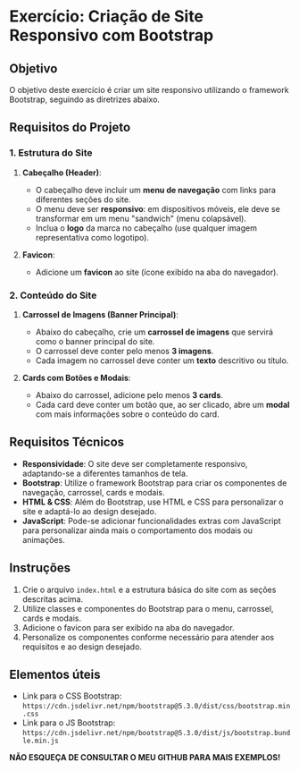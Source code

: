 # Exercício: Criação de Site Responsivo com Bootstrap

## Objetivo
O objetivo deste exercício é criar um site responsivo utilizando o framework Bootstrap, seguindo as diretrizes abaixo. 

## Requisitos do Projeto

### 1. Estrutura do Site

1. **Cabeçalho (Header)**:
   - O cabeçalho deve incluir um **menu de navegação** com links para diferentes seções do site.
   - O menu deve ser **responsivo**: em dispositivos móveis, ele deve se transformar em um menu "sandwich" (menu colapsável).
   - Inclua o **logo** da marca no cabeçalho (use qualquer imagem representativa como logotipo).

2. **Favicon**:
   - Adicione um **favicon** ao site (ícone exibido na aba do navegador).

### 2. Conteúdo do Site

1. **Carrossel de Imagens (Banner Principal)**:
   - Abaixo do cabeçalho, crie um **carrossel de imagens** que servirá como o banner principal do site.
   - O carrossel deve conter pelo menos **3 imagens**.
   - Cada imagem no carrossel deve conter um **texto** descritivo ou título.

2. **Cards com Botões e Modais**:
   - Abaixo do carrossel, adicione pelo menos **3 cards**.
   - Cada card deve conter um botão que, ao ser clicado, abre um **modal** com mais informações sobre o conteúdo do card.

## Requisitos Técnicos

- **Responsividade**: O site deve ser completamente responsivo, adaptando-se a diferentes tamanhos de tela.
- **Bootstrap**: Utilize o framework Bootstrap para criar os componentes de navegação, carrossel, cards e modais.
- **HTML & CSS**: Além do Bootstrap, use HTML e CSS para personalizar o site e adaptá-lo ao design desejado.
- **JavaScript**: Pode-se adicionar funcionalidades extras com JavaScript para personalizar ainda mais o comportamento dos modais ou animações.

## Instruções

1. Crie o arquivo `index.html` e a estrutura básica do site com as seções descritas acima.
2. Utilize classes e componentes do Bootstrap para o menu, carrossel, cards e modais.
3. Adicione o favicon para ser exibido na aba do navegador.
4. Personalize os componentes conforme necessário para atender aos requisitos e ao design desejado.

## Elementos úteis

- Link para o CSS Bootstrap: `https://cdn.jsdelivr.net/npm/bootstrap@5.3.0/dist/css/bootstrap.min.css`
- Link para o JS Bootstrap: `https://cdn.jsdelivr.net/npm/bootstrap@5.3.0/dist/js/bootstrap.bundle.min.js`

**NÃO ESQUEÇA DE CONSULTAR O MEU GITHUB PARA MAIS EXEMPLOS!**
